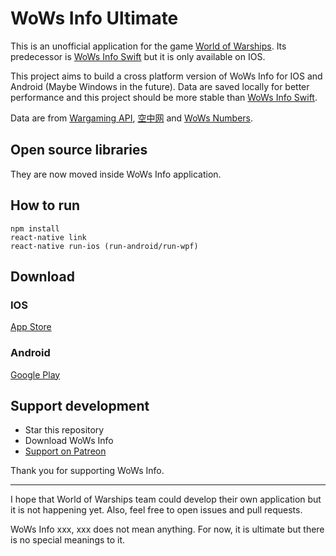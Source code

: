 # WoWs Info Ultimate
This is an unofficial application for the game [World of Warships](https://worldofwarships.com/). Its predecessor is [WoWs Info Swift](https://github.com/HenryQuan/WoWs_Info_Swift) but it is only available on IOS. 

This project aims to build a cross platform version of WoWs Info for IOS and Android (Maybe Windows in the future). Data are saved locally for better performance and this project should be more stable than [WoWs Info Swift](https://github.com/HenryQuan/WoWs_Info_Swift).

Data are from [Wargaming API](https://developers.wargaming.net), [空中网](http://wows.kongzhong.com/) and [WoWs Numbers](http://wows-numbers.com).

## Open source libraries
They are now moved inside WoWs Info application.

## How to run
~~~~
npm install
react-native link
react-native run-ios (run-android/run-wpf)
~~~~
## Download
### IOS
[App Store](https://itunes.apple.com/app/id1202750166)
### Android
[Google Play](https://play.google.com/store/apps/details?id=com.yihengquan.wowsinfo)

## Support development
- Star this repository
- Download WoWs Info
- [Support on Patreon](https://www.patreon.com/henryquan)

Thank you for supporting WoWs Info.

***
I hope that World of Warships team could develop their own application but it is not happening yet. Also, feel free to open issues and pull requests.

WoWs Info xxx, xxx does not mean anything. For now, it is ultimate but there is no special meanings to it.